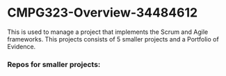 # CMPG323-Overview-34484612
This is used to manage a project that implements the Scrum and Agile frameworks. This projects consists of 5 smaller projects and a Portfolio of Evidence.

### Repos for smaller projects:


